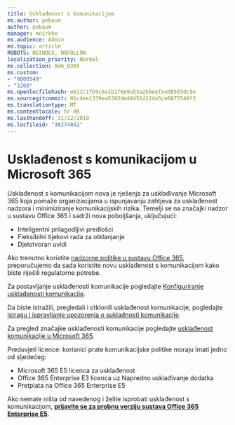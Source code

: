 ```yaml
---
title: Usklađenost s komunikacijom
ms.author: pebaum
author: pebaum
manager: mnirkhe
ms.audience: Admin
ms.topic: article
ROBOTS: NOINDEX, NOFOLLOW
localization_priority: Normal
ms.collection: Adm_O365
ms.custom:
- "9000549"
- "3208"
ms.openlocfilehash: e612c1fb9c0a1b1f6e9a53a2b9eefeed0583dc9e
ms.sourcegitcommit: 01c4ee1339ea5303de48d51d22da5ce6073549f3
ms.translationtype: MT
ms.contentlocale: hr-HR
ms.lasthandoff: 11/12/2019
ms.locfileid: "38274842"
---
```

# <a name="communication-compliance-in-microsoft-365"></a>Usklađenost s komunikacijom u Microsoft 365

Usklađenost s komunikacijom nova je rješenja za usklađivanje Microsoft 365 koja pomaže organizacijama u ispunjavanju zahtjeva za usklađenost nadzora i minimiziranje komunikacijskih rizika. Temelji se na značajki nadzor u sustavu Office 365 i sadrži nova poboljšanja, uključujući:

- Inteligentni prilagodljivi predlošci
- Fleksibilni tijekovi rada za otklanjanje
- Djelotvoran uvidi

Ako trenutno koristite [nadzorne politike u sustavu Office 365](https://docs.microsoft.com/microsoft-365/compliance/supervision-policies), preporučujemo da sada koristite novu usklađenost s komunikacijom kako biste riješili regulatorne potrebe.

Za postavljanje usklađenosti komunikacije pogledajte [Konfiguriranje usklađenosti komunikacije](https://docs.microsoft.com/microsoft-365/compliance/communication-compliance-configure).

Da biste istražili, pregledali i otklonili usklađenost komunikacije, pogledajte [istragu i ispravljanje upozorenja o sukladnosti komunikacije](https://docs.microsoft.com/microsoft-365/compliance/communication-compliance-investigate-remediate).

Za pregled značajke usklađenosti komunikacije pogledajte [usklađenost komunikacije u Microsoft 365](https://docs.microsoft.com/microsoft-365/compliance/communication-compliance).

Preduvjeti licence: korisnici prate komunikacijske politike moraju imati jedno od sljedećeg:

- Microsoft 365 E5 licenca za usklađenost
- Office 365 Enterprise E3 licenca uz Napredno usklađivanje dodatka
- Pretplata na Office 365 Enterprise E5

Ako nemate ništa od navedenog i želite isprobati usklađenost s komunikacijom, **[prijavite se za probnu verziju sustava Office 365 Enterprise E5](https://go.microsoft.com/fwlink/p/?LinkID=698279)**.